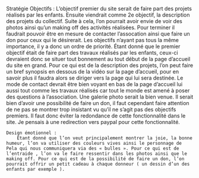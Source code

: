 Stratégie
    Objectifs :
        L’objectif premier du site serait de faire part des projets réalisés par les enfants. Ensuite viendrait comme 2e objectif, la description des projets du collectif. Suite à cela, l’on pourrait avoir envie de voir des photos ainsi qu’un making off des activités réalisées. Pour terminer il faudrait pouvoir être en mesure de contacter l’assocation ainsi que faire un don pour ceux qui le désirerait.
        Les objectifs n’ayant pas tous la même importance, il y a donc un ordre de priorité. Étant donné que le premier objectif était de faire part des travaux réalisés par les enfants, ceux-ci devraient donc se situer tout bonnement au tout début de la page d’accueil du site en grand. Pour ce qui est de la description des projets, l’on peut faire un bref synopsis en dessous de la vidéo sur la page d’accueil, pour en savoir plus il faudra alors se diriger vers la page qui lui sera destinée. Le mode de contact devrait être bien voyant en bas de la page d’accueil lui aussi tout comme les travaux réalisés car tout le monde est amené à poser des questions à l’association. Une galerie photo serait la bien venue. Il serait bien d’avoir une possibilité de faire un don, il faut cependant faire attention de ne pas se montrer trop insistant vu qu’il ne s’agit pas des objectifs premiers. Il faut donc éviter la redondance de cette fonctionnalité dans le site. Je pensais à une redirection vers paypal pour cette fonctionnalité.


    Design émotionnel :
        Étant donné que l’on veut principalement montrer la joie, la bonne humeur, l’on va utiliser des couleurs vives ainsi le personnage de Pela qui nous communiquera via des « bulles ». Pour ce qui est de l’entraide , l’on va le faire ressentir dans les photos ainsi que le making off. Pour ce qui est de la possibilité de faire un don, l’on pourrait offrir un petit cadeau à chaque donneur ( un dessin d’un des enfants par exemple ).
